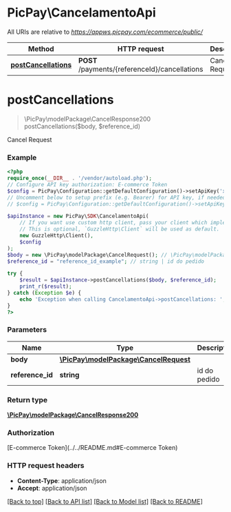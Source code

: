 # PicPay\CancelamentoApi

All URIs are relative to *https://appws.picpay.com/ecommerce/public/*

Method | HTTP request | Description
------------- | ------------- | -------------
[**postCancellations**](CancelamentoApi.md#postCancellations) | **POST** /payments/{referenceId}/cancellations | Cancel Request

# **postCancellations**
> \PicPay\modelPackage\CancelResponse200 postCancellations($body, $reference_id)

Cancel Request

### Example
```php
<?php
require_once(__DIR__ . '/vendor/autoload.php');
// Configure API key authorization: E-commerce Token
$config = PicPay\Configuration::getDefaultConfiguration()->setApiKey('x-picpay-token', 'YOUR_API_KEY');
// Uncomment below to setup prefix (e.g. Bearer) for API key, if needed
// $config = PicPay\Configuration::getDefaultConfiguration()->setApiKeyPrefix('x-picpay-token', 'Bearer');

$apiInstance = new PicPay\SDK\CancelamentoApi(
    // If you want use custom http client, pass your client which implements `GuzzleHttp\ClientInterface`.
    // This is optional, `GuzzleHttp\Client` will be used as default.
    new GuzzleHttp\Client(),
    $config
);
$body = new \PicPay\modelPackage\CancelRequest(); // \PicPay\modelPackage\CancelRequest | 
$reference_id = "reference_id_example"; // string | id do pedido

try {
    $result = $apiInstance->postCancellations($body, $reference_id);
    print_r($result);
} catch (Exception $e) {
    echo 'Exception when calling CancelamentoApi->postCancellations: ', $e->getMessage(), PHP_EOL;
}
?>
```

### Parameters

Name | Type | Description  | Notes
------------- | ------------- | ------------- | -------------
 **body** | [**\PicPay\modelPackage\CancelRequest**](../Model/CancelRequest.md)|  |
 **reference_id** | **string**| id do pedido |

### Return type

[**\PicPay\modelPackage\CancelResponse200**](../Model/CancelResponse200.md)

### Authorization

[E-commerce Token](../../README.md#E-commerce Token)

### HTTP request headers

 - **Content-Type**: application/json
 - **Accept**: application/json

[[Back to top]](#) [[Back to API list]](../../README.md#documentation-for-api-endpoints) [[Back to Model list]](../../README.md#documentation-for-models) [[Back to README]](../../README.md)

